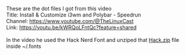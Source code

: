 These are the dot files I got from this video <br>
Title: Install & Customize i3wm and Polybar - Speedrun <br>
Channel: https://www.youtube.com/@TheLinuxCast <br>
Link: https://youtu.be/kWRQoLFntQc?feature=shared <br>
<br>
In the video he used the Hack Nerd Font and unziped that <a href=https://github.com/ryanoasis/nerd-fonts/releases/download/v3.3.0/Hack.zip>Hack.zip</a> file inside ~/.fonts
